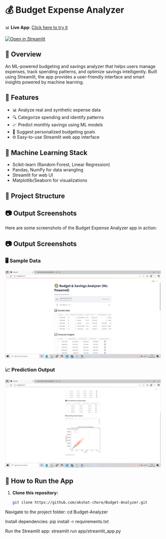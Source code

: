 # 💰 Budget Expense Analyzer

📊 **Live App**: [Click here to try it](https://budget-analyzer-akshat.streamlit.app/)

[![Open in Streamlit](https://static.streamlit.io/badges/streamlit_badge_black_white.svg)](https://budget-analyzer-akshat.streamlit.app/)

## 📌 Overview
An ML-powered budgeting and savings analyzer that helps users manage expenses, track spending patterns, and optimize savings intelligently. Built using Streamlit, the app provides a user-friendly interface and smart insights powered by machine learning.

## 🚀 Features
- 📊 Analyze real and synthetic expense data
- 🔍 Categorize spending and identify patterns
- 📈 Predict monthly savings using ML models
- 🎯 Suggest personalized budgeting goals
- 🌐 Easy-to-use Streamlit web app interface

## 🧠 Machine Learning Stack
- Scikit-learn (Random Forest, Linear Regression)
- Pandas, NumPy for data wrangling
- Streamlit for web UI
- Matplotlib/Seaborn for visualizations

## 📂 Project Structure

## 📷 Output Screenshots

Here are some screenshots of the Budget Expense Analyzer app in action:

## 📷 Output Screenshots

### 🖥️ Sample Data
![Sample Data](images/data1.png)

### 📈 Prediction Output
![Prediction](images/prediction1.png)


## 🔧 How to Run the App

1. **Clone this repository:**
   ```bash
   git clone https://github.com/akshat-chore/Budget-Analyzer.git

   
Navigate to the project folder:
cd Budget-Analyzer


Install dependencies:
pip install -r requirements.txt


Run the Streamlit app:
streamlit run app/streamlit_app.py


